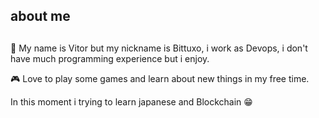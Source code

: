 ## about me

## 
👋 My name is Vitor but my nickname is Bittuxo, i work as Devops, i don't have much programming experience but i enjoy.

🎮 Love to play some games and learn about new things in my free time.

In this moment i trying to learn japanese and Blockchain 😁
##
